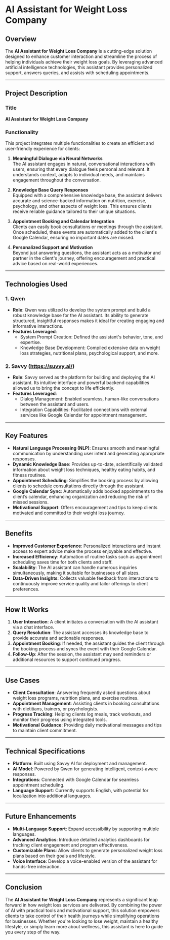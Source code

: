 # AI Assistant for Weight Loss Company

## Overview
The **AI Assistant for Weight Loss Company** is a cutting-edge solution designed to enhance customer interaction and streamline the process of helping individuals achieve their weight loss goals. By leveraging advanced artificial intelligence technologies, this assistant provides personalized support, answers queries, and assists with scheduling appointments.

---

## Project Description

### Title
**AI Assistant for Weight Loss Company**

### Functionality
This project integrates multiple functionalities to create an efficient and user-friendly experience for clients:

1. **Meaningful Dialogue via Neural Networks**  
   The AI assistant engages in natural, conversational interactions with users, ensuring that every dialogue feels personal and relevant. It understands context, adapts to individual needs, and maintains engagement throughout the conversation.

2. **Knowledge Base Query Responses**  
   Equipped with a comprehensive knowledge base, the assistant delivers accurate and science-backed information on nutrition, exercise, psychology, and other aspects of weight loss. This ensures clients receive reliable guidance tailored to their unique situations.

3. **Appointment Booking and Calendar Integration**  
   Clients can easily book consultations or meetings through the assistant. Once scheduled, these events are automatically added to the client's Google Calendar, ensuring no important dates are missed.

4. **Personalized Support and Motivation**  
   Beyond just answering questions, the assistant acts as a motivator and partner in the client's journey, offering encouragement and practical advice based on real-world experiences.

---

## Technologies Used

### 1. **Qwen**
   - **Role**: Qwen was utilized to develop the system prompt and build a robust knowledge base for the AI assistant. Its ability to generate structured, insightful responses makes it ideal for creating engaging and informative interactions.
   - **Features Leveraged**:
     - System Prompt Creation: Defined the assistant's behavior, tone, and expertise.
     - Knowledge Base Development: Compiled extensive data on weight loss strategies, nutritional plans, psychological support, and more.

### 2. **Savvy (https://suvvy.ai/)**
   - **Role**: Savvy served as the platform for building and deploying the AI assistant. Its intuitive interface and powerful backend capabilities allowed us to bring the concept to life efficiently.
   - **Features Leveraged**:
     - Dialog Management: Enabled seamless, human-like conversations between the assistant and users.
     - Integration Capabilities: Facilitated connections with external services like Google Calendar for appointment management.

---

## Key Features

- **Natural Language Processing (NLP)**: Ensures smooth and meaningful communication by understanding user intent and generating appropriate responses.
- **Dynamic Knowledge Base**: Provides up-to-date, scientifically validated information about weight loss techniques, healthy eating habits, and fitness routines.
- **Appointment Scheduling**: Simplifies the booking process by allowing clients to schedule consultations directly through the assistant.
- **Google Calendar Sync**: Automatically adds booked appointments to the client’s calendar, enhancing organization and reducing the risk of missed sessions.
- **Motivational Support**: Offers encouragement and tips to keep clients motivated and committed to their weight loss journey.

---

## Benefits

- **Improved Customer Experience**: Personalized interactions and instant access to expert advice make the process enjoyable and effective.
- **Increased Efficiency**: Automation of routine tasks such as appointment scheduling saves time for both clients and staff.
- **Scalability**: The AI assistant can handle numerous inquiries simultaneously, making it suitable for businesses of all sizes.
- **Data-Driven Insights**: Collects valuable feedback from interactions to continuously improve service quality and tailor offerings to client preferences.

---

## How It Works

1. **User Interaction**: A client initiates a conversation with the AI assistant via a chat interface.
2. **Query Resolution**: The assistant accesses its knowledge base to provide accurate and actionable responses.
3. **Appointment Booking**: If needed, the assistant guides the client through the booking process and syncs the event with their Google Calendar.
4. **Follow-Up**: After the session, the assistant may send reminders or additional resources to support continued progress.

---

## Use Cases

- **Client Consultation**: Answering frequently asked questions about weight loss programs, nutrition plans, and exercise routines.
- **Appointment Management**: Assisting clients in booking consultations with dietitians, trainers, or psychologists.
- **Progress Tracking**: Helping clients log meals, track workouts, and monitor their progress using integrated tools.
- **Motivational Guidance**: Providing daily motivational messages and tips to maintain client commitment.

---

## Technical Specifications

- **Platform**: Built using Savvy AI for deployment and management.
- **AI Model**: Powered by Qwen for generating intelligent, context-aware responses.
- **Integrations**: Connected with Google Calendar for seamless appointment scheduling.
- **Language Support**: Currently supports English, with potential for localization into additional languages.

---

## Future Enhancements

- **Multi-Language Support**: Expand accessibility by supporting multiple languages.
- **Advanced Analytics**: Introduce detailed analytics dashboards for tracking client engagement and program effectiveness.
- **Customizable Plans**: Allow clients to generate personalized weight loss plans based on their goals and lifestyle.
- **Voice Interface**: Develop a voice-enabled version of the assistant for hands-free interaction.

---

## Conclusion

The **AI Assistant for Weight Loss Company** represents a significant leap forward in how weight loss services are delivered. By combining the power of AI with practical tools and motivational support, this solution empowers clients to take control of their health journeys while simplifying operations for businesses. Whether you're looking to lose weight, maintain a healthy lifestyle, or simply learn more about wellness, this assistant is here to guide you every step of the way.
